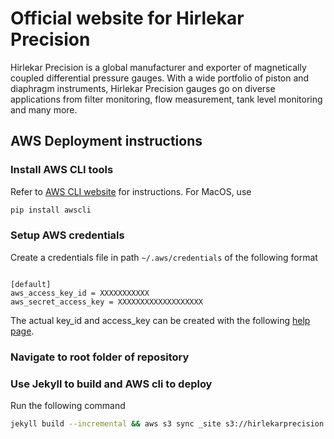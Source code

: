 # Official website for Hirlekar Precision

Hirlekar Precision is a global manufacturer and exporter of magnetically coupled differential pressure gauges. With a wide portfolio of piston and diaphragm instruments, Hirlekar Precision gauges go on diverse applications from filter monitoring, flow measurement, tank level monitoring and many more.

## AWS Deployment instructions

### Install AWS CLI tools

Refer to [AWS CLI website](https://aws.amazon.com/cli/) for instructions. For MacOS, use

```bash
pip install awscli
```

### Setup AWS credentials

Create a credentials file in path `~/.aws/credentials` of the following format

```

[default]
aws_access_key_id = XXXXXXXXXXX
aws_secret_access_key = XXXXXXXXXXXXXXXXXXX
```

The actual key\_id and access\_key can be created with the following [help page](https://docs.aws.amazon.com/IAM/latest/UserGuide/id_credentials_access-keys.html#Using_CreateAccessKey).

### Navigate to root folder of repository

### Use Jekyll to build and AWS cli to deploy

Run the following command 

```bash
jekyll build --incremental && aws s3 sync _site s3://hirlekarprecision.com --delete
```